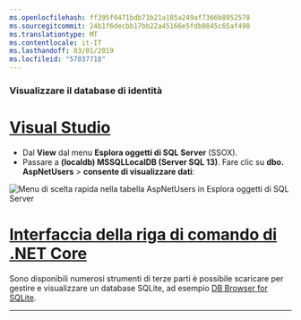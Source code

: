 ```yaml
---
ms.openlocfilehash: ff395f0471bdb71b21a105a249af7366b8952578
ms.sourcegitcommit: 24b1f6decbb17bb22a45166e5fdb0845c65af498
ms.translationtype: MT
ms.contentlocale: it-IT
ms.lasthandoff: 03/01/2019
ms.locfileid: "57037718"
---
```

### <a name="view-the-identity-database"></a>Visualizzare il database di identità

# <a name="visual-studiotabvisual-studio"></a>[Visual Studio](#tab/visual-studio) 

* Dal **View** dal menu **Esplora oggetti di SQL Server** (SSOX).
* Passare a **(localdb) MSSQLLocalDB (Server SQL 13)**. Fare clic su **dbo. AspNetUsers** > **consente di visualizzare dati**:

![Menu di scelta rapida nella tabella AspNetUsers in Esplora oggetti di SQL Server](~/security/authentication/accconfirm/_static/ssox.png)

# <a name="net-core-clitabnetcore-cli"></a>[Interfaccia della riga di comando di .NET Core](#tab/netcore-cli)

Sono disponibili numerosi strumenti di terze parti è possibile scaricare per gestire e visualizzare un database SQLite, ad esempio [DB Browser for SQLite](http://sqlitebrowser.org/).

------